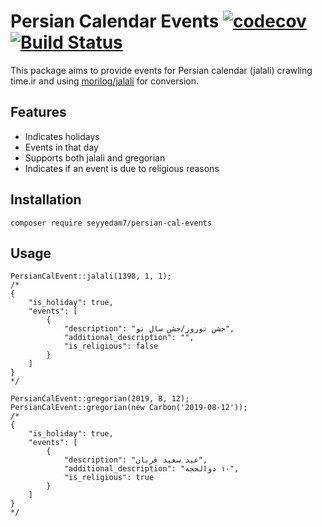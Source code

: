 # Persian Calendar Events [![codecov](https://codecov.io/gh/seyyedam7/persian-cal-events/branch/master/graph/badge.svg)](https://codecov.io/gh/seyyedam7/persian-cal-events) [![Build Status](https://travis-ci.org/seyyedam7/persian-cal-events.svg?branch=master)](https://travis-ci.org/seyyedam7/persian-cal-events)

This package aims to provide events for Persian calendar (jalali) crawling time.ir and using [morilog/jalali](https://github.com/morilog/jalali) for conversion.

## Features

* Indicates holidays
* Events in that day
* Supports both jalali and gregorian
* Indicates if an event is due to religious reasons

## Installation
    composer require seyyedam7/persian-cal-events

## Usage
    PersianCalEvent::jalali(1398, 1, 1);
    /*
    {
        "is_holiday": true,
        "events": [
            {
                "description": "جشن نوروز/جشن سال نو",
                "additional_description": "",
                "is_religious": false
            }
        ]
    } 
    */
    
    PersianCalEvent::gregorian(2019, 8, 12);
    PersianCalEvent::gregorian(new Carbon('2019-08-12'));
    /*
    {
        "is_holiday": true,
        "events": [
            {
                "description": "عید سعید قربان",
                "additional_description": "١٠ ذوالحجه",
                "is_religious": true
            }
        ]
    }
    */
 


